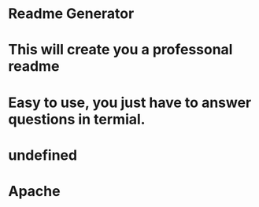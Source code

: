 
  # Readme Generator
  # This will create you a professonal readme 
  # Easy to use, you just have to answer questions in termial.
  # undefined
  # Apache
